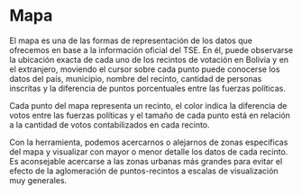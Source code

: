 # Mapa
El mapa es una de las formas de representación de los datos que ofrecemos en base a la información oficial del TSE. En él, puede observarse la ubicación exacta de cada uno de los recintos de votación en Bolivia y en el extranjero, moviendo el cursor sobre cada punto puede conocerse los datos del país, municipio, nombre del recinto, cantidad de personas inscritas y la diferencia de puntos porcentuales entre las fuerzas políticas. 

Cada punto del mapa representa un recinto, el color indica la diferencia de votos entre las fuerzas políticas y el tamaño de cada punto está en relación a la cantidad de votos contabilizados en cada recinto.  

Con la herramienta, podemos acercarnos o alejarnos de zonas específicas del mapa y visualizar con mayor o menor detalle los datos de cada recinto. Es aconsejable acercarse a las zonas urbanas más grandes para evitar el efecto de la aglomeración de puntos-recintos a escalas de visualización muy generales.
